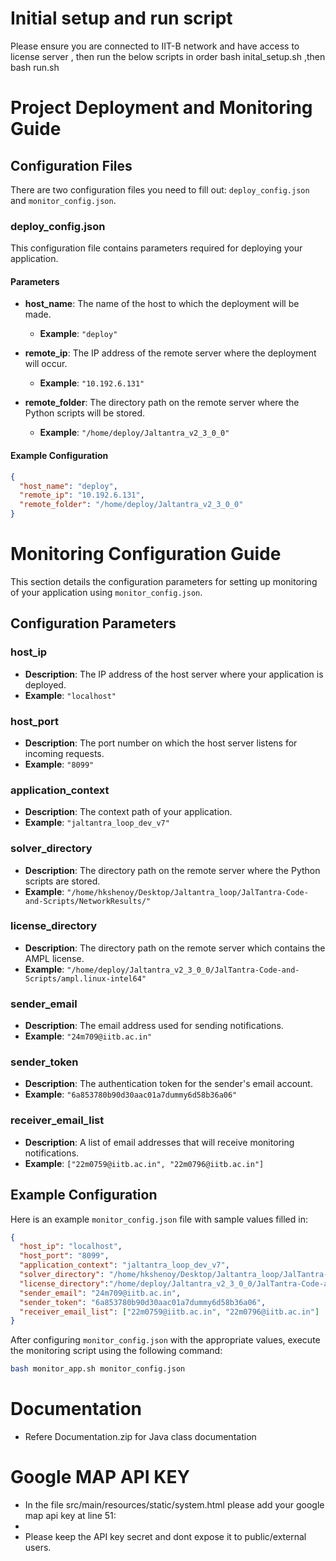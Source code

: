 # Initial setup and run script
Please ensure you are connected to IIT-B network and have access to license server , then run the below scripts in order
bash inital_setup.sh ,then bash run.sh


# Project Deployment and Monitoring Guide


## Configuration Files

There are two configuration files you need to fill out: `deploy_config.json` and `monitor_config.json`.

### deploy_config.json

This configuration file contains parameters required for deploying your application.

#### Parameters

- **host_name**: The name of the host to which the deployment will be made.
  - **Example**: `"deploy"`

- **remote_ip**: The IP address of the remote server where the deployment will occur.
  - **Example**: `"10.192.6.131"`

- **remote_folder**: The directory path on the remote server where the Python scripts will be stored.
  - **Example**: `"/home/deploy/Jaltantra_v2_3_0_0"`

#### Example Configuration

```json
{
  "host_name": "deploy",
  "remote_ip": "10.192.6.131",
  "remote_folder": "/home/deploy/Jaltantra_v2_3_0_0"
}
```

# Monitoring Configuration Guide

This section details the configuration parameters for setting up monitoring of your application using `monitor_config.json`.

## Configuration Parameters

### host_ip

- **Description**: The IP address of the host server where your application is deployed.
- **Example**: `"localhost"`

### host_port

- **Description**: The port number on which the host server listens for incoming requests.
- **Example**: `"8099"`

### application_context

- **Description**: The context path of your application.
- **Example**: `"jaltantra_loop_dev_v7"`

### solver_directory

- **Description**: The directory path on the remote server where the Python scripts are stored.
- **Example**: `"/home/hkshenoy/Desktop/Jaltantra_loop/JalTantra-Code-and-Scripts/NetworkResults/"`

### license_directory
- **Description**: The directory path on the remote server which contains the AMPL license.
- **Example**: `"/home/deploy/Jaltantra_v2_3_0_0/JalTantra-Code-and-Scripts/ampl.linux-intel64"`

### sender_email

- **Description**: The email address used for sending notifications.
- **Example**: `"24m709@iitb.ac.in"`

### sender_token

- **Description**: The authentication token for the sender's email account.
- **Example**: `"6a853780b90d30aac01a7dummy6d58b36a06"`

### receiver_email_list

- **Description**: A list of email addresses that will receive monitoring notifications.
- **Example**: `["22m0759@iitb.ac.in", "22m0796@iitb.ac.in"]`

## Example Configuration

Here is an example `monitor_config.json` file with sample values filled in:

```json
{
  "host_ip": "localhost",
  "host_port": "8099",
  "application_context": "jaltantra_loop_dev_v7",
  "solver_directory": "/home/hkshenoy/Desktop/Jaltantra_loop/JalTantra-Code-and-Scripts/NetworkResults/",
  "license_directory":"/home/deploy/Jaltantra_v2_3_0_0/JalTantra-Code-and-Scripts/ampl.linux-intel64",
  "sender_email": "24m709@iitb.ac.in",
  "sender_token": "6a853780b90d30aac01a7dummy6d58b36a06",
  "receiver_email_list": ["22m0759@iitb.ac.in", "22m0796@iitb.ac.in"]
}
```


After configuring `monitor_config.json` with the appropriate values, execute the monitoring script using the following command:

```sh
bash monitor_app.sh monitor_config.json
```

# Documentation
- Refere Documentation.zip for Java class documentation

# Google MAP API KEY
- In the file src/main/resources/static/system.html please add your google map api key at line 51:
- <script type="text/javascript" src="//maps.google.com/maps/api/js?key=Add_KEY_HERE&libraries=geometry,places"></script>
- Please keep the API key secret and dont expose it to public/external users.
